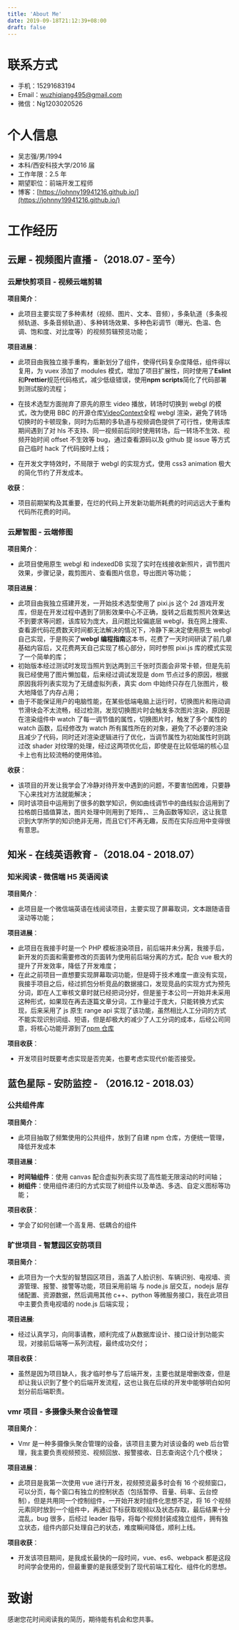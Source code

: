 ```yaml
---
title: 'About Me'
date: 2019-09-18T21:12:39+08:00
draft: false
---
```


# 联系方式

- 手机：15291683194
- Email：wuzhiqiang495@gmail.com
- 微信：Ng1203020526

# 个人信息

- 吴志强/男/1994
- 本科/西安科技大学/2016 届
- 工作年限：2.5 年
- 期望职位：前端开发工程师
- 博客：[https://johnny19941216.github.io/](https://johnny19941216.github.io/)

# 工作经历

## 云犀 - 视频图片直播 -（2018.07 - 至今）

### 云犀快剪项目 - 视频云端剪辑

**项目简介**：

- 此项目主要实现了多种素材（视频、图片、文本、音频），多条轨道（多条视频轨道、多条音频轨道）、多种转场效果、多种色彩调节（曝光、色温、色调、饱和度、对比度等）的视频剪辑预览功能；

**项目进展**：

- 此项目由我独立接手重构，重新划分了组件，使得代码复杂度降低，组件得以复用，为 vuex 添加了 modules 模式，增加了项目扩展性，同时使用了**Eslint**和**Prettier**规范代码格式，减少低级错误，使用**npm scripts**简化了代码部署到测试服的流程；

- 在技术选型方面抛弃了原先的原生 video 播放，转场时切换到 webgl 的模式，改为使用 BBC 的开源仓库[VideoContext](http://b.test.yunxi.tv/livestream/new-clip/new-index?id=0#/edit?id=f945d8c5e2324718bf8b22e1f3a33704)全程 webgl 渲染，避免了转场切换时的卡顿现象，同时为后期的多轨道与视频调色提供了可行性，使用该库期间遇到了对 hls 不支持、同一视频前后同时使用转场，后一转场不生效、视频开始时间 offset 不生效等 bug，通过查看源码以及 github 提 issue 等方式自己临时 hack 了代码按时上线；
- 在开发文字特效时，不局限于 webgl 的实现方式，使用 css3 animation 极大的简化节约了开发成本。

**收获**：

- 项目前期架构及其重要，在烂的代码上开发新功能所耗费的时间远远大于重构代码所花费的时间。

### 云犀智图 - 云端修图

**项目简介**：

- 此项目使用原生 webgl 和 indexedDB 实现了实时在线接收新照片，调节图片效果，步骤记录，裁剪图片、查看图片信息，导出图片等功能；

**项目进展**：

- 此项目由我独立搭建开发，一开始技术选型使用了 pixi.js 这个 2d 游戏开发库，但是在开发过程中遇到了阴影效果中心不正确，旋转之后裁剪照片效果达不到要求等问题，该库较为庞大，且问题比较偏底层 webgl，我在网上搜索、查看源代码花费数天时间都无法解决的情况下，冷静下来决定使用原生 webgl 自己实现，于是购买了**webgl 编程指南**这本书，花费了一天时间研读了前几章基础内容后，又花费两天自己实现了核心部分，同时参照 pixi.js 库的模式实现了一个简单的库；
- 初始版本经过测试时发现当照片到达两到三千张时页面会非常卡顿，但是先前我已经使用了图片懒加载，后来经过调试发现是 dom 节点过多的原因，根据原因我将列表实现为了无缝虚拟列表，真实 dom 中始终只存在几张图片，极大地降低了内存占用；
- 由于不能保证用户的电脑性能，在某些低端电脑上运行时，切换图片和拖动调节滑块会不太流畅，经过检测，发现切换图片时会触发多次图片渲染，原因是在渲染组件中 watch 了每一调节值的属性，切换图片时，触发了多个属性的 watch 函数，后经修改为 watch 所有属性所在的对象，避免了不必要的渲染且减少了代码，同时还对渲染逻辑进行了优化，当调节属性为初始属性时则跳过改 shader 对纹理的处理，经过这两项优化后，即使是在比较低端的核心显卡上也有比较流畅的使用体验。

**收获**：

- 该项目的开发让我学会了冷静对待开发中遇到的问题，不要害怕困难，只要静下心来找对方法就能解决；
- 同时该项目中运用到了很多的数学知识，例如曲线调节中的曲线拟合运用到了拉格朗日插值算法，图片处理中则用到了矩阵，、三角函数等知识，这让我意识到大学所学的知识绝非无用，而且它们不再无趣，反而在实际应用中变得很有意思。

## 知米 - 在线英语教育 -（2018.04 - 2018.07）

### 知米阅读 - 微信端 H5 英语阅读

**项目简介**：

- 此项目是一个微信端英语在线阅读项目，主要实现了屏幕取词，文本跟随语音滚动等功能；

**项目进展**：

- 此项目在我接手时是一个 PHP 模板渲染项目，前后端并未分离，我接手后，新开发的页面和需要修改的页面转为使用前后端分离的方式，配合 vue 极大的提升了开发效率，降低了开发难度；
- 在此之前项目一直想要实现屏幕取词功能，但是碍于技术难度一直没有实现，我接手项目之后，经过抓包分析竞品的数据接口，发现竞品的实现方式为预先分词，即在人工审核文章时就已经把词分好，但是鉴于本公司一开始并未采用这种形式，如果现在再去逐篇文章分词，工作量过于庞大，只能转换方式实现，后来采用了 js 原生 range api 实现了该功能，虽然相比人工分词的方式不能实现识别词组、短语，但是却极大的减少了人工分词的成本，后经公司同意，将核心功能开源到了[npm 仓库](https://www.npmjs.com/package/theword)

**项目收获**：

- 开发项目时既要考虑实现是否完美，也要考虑实现代价能否接受。

## 蓝色星际 - 安防监控 - （2016.12 - 2018.03）

### 公共组件库

**项目简介**：

- 此项目抽取了频繁使用的公共组件，放到了自建 npm 仓库，方便统一管理，降低开发成本

**项目进展**：

- **时间轴组件**：使用 canvas 配合虚拟列表实现了高性能无限滚动的时间轴；
- **树组件**：使用组件递归的方式实现了树组件以及单选、多选、自定义图标等功能；

**项目收获**：

- 学会了如何创建一个高复用、低耦合的组件

### 旷世项目 - 智慧园区安防项目

**项目简介**：

- 此项目为一个大型的智慧园区项目，涵盖了人脸识别、车辆识别、电视墙、资源管理、报警、接警等功能，项目采用前端 与 node.js 层交互，nodejs 层存储配置、资源数据，然后调用其他 c++、python 等微服务接口，我在此项目中主要负责电视墙的 node.js 后端实现；

**项目进展**:

- 经过认真学习，向同事请教，顺利完成了从数据库设计、接口设计到功能实现，对接前后端等一系列流程，最终成功交付；

**项目收获**：

- 虽然是因为项目缺人，我才临时参与了后端开发，主要也就是增删改查，但是却让我认识到了整个的后端开发流程，这也让我在后续的开发中能够明白如何划分前后端职责。

### vmr 项目 - 多摄像头聚合设备管理

**项目简介**：

- Vmr 是一种多摄像头聚合管理的设备，该项目主要为对该设备的 web 后台管理，我主要负责视频预览、视频回放、报警接收、日志查询这个几个模块；

**项目进展**：

- 此项目是我第一次使用 vue 进行开发，视频预览最多时会有 16 个视频窗口，可以分页，每个窗口有独立的控制状态（包括暂停、音量、码率、云台控制），但是共用同一个控制组件，一开始开发时组件化思想不足，将 16 个视频元素同时放到一个组件中，再通过下标获取视频以及状态存取，最后结果十分混乱，bug 很多，后经过 leader 指导，将每个视频封装成独立组件，拥有独立状态，组件内部只处理自己的状态，难度瞬间降低，顺利上线。

**项目收获**：

- 开发该项目期间，是我成长最快的一段时间，vue、es6、webpack 都是这段时间学会使用的，但最重要的是我感受到了现代前端工程化、组件化的思想。

# 致谢

感谢您花时间阅读我的简历，期待能有机会和您共事。
